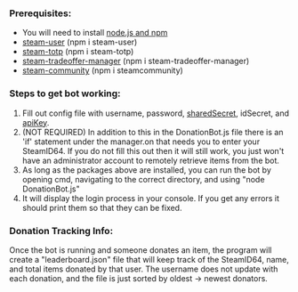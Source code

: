 ### Prerequisites:
- You will need to install [node.js and npm](https://nodejs.org/en)
- [steam-user](https://www.npmjs.com/package/steam-user) (npm i steam-user)
- [steam-totp](https://www.npmjs.com/package/steam-totp) (npm i steam-totp)
- [steam-tradeoffer-manager](https://www.npmjs.com/package/steam-tradeoffer-manager) (npm i steam-tradeoffer-manager)
- [steam-community](https://www.npmjs.com/package/steamcommunity) (npm i steamcommunity)

### Steps to get bot working:
1. Fill out config file with username, password, [sharedSecret](https://gist.github.com/mathielo/8367e464baa73941a075bae4dd5eed90), idSecret, and [apiKey](https://steamcommunity.com/dev/apikey).
2. (NOT REQUIRED) In addition to this in the DonationBot.js file there is an 'if' statement under the manager.on that needs you to enter your SteamID64. If you do not fill this out then it will still work, you just won't have an administrator account to remotely retrieve items from the bot. 
3. As long as the packages above are installed, you can run the bot by opening cmd, navigating to the correct directory, and using "node DonationBot.js"
4. It will display the login process in your console. If you get any errors it should print them so that they can be fixed.

### Donation Tracking Info:
Once the bot is running and someone donates an item, the program will create a "leaderboard.json" file that will keep track of the SteamID64, name, and total items donated by that user.
The username does not update with each donation, and the file is just sorted by oldest -> newest donators.
